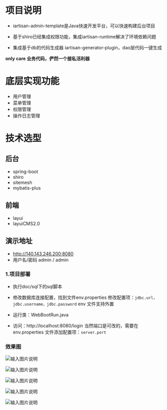 # 项目说明
- iartisan-admin-template是Java快速开发平台，可以快速构建后台项目

- 基于shiro已经集成权限功能，集成iartisan-runtime解决了环境依赖问题

- 集成基于db的代码生成器 iartisan-generator-plugin，dao层代码一键生成

**only care 业务代码，俨然一个接私活利器**

# 底层实现功能
- 用户管理
- 菜单管理
- 权限管理
- 操作日志管理

 
# 技术选型
## 后台
- spring-boot
- shiro
- sitemesh
- mybatis-plus

## 前端
- layui
- layuiCMS2.0 

## 演示地址
- http://140.143.246.200:8080
- 用户名/密码  admin  /  admin

### 1.项目部署

- 执行doc/sql下的sql脚本

- 修改数据库连接配置，找到文件env.properties 
  修改配置项：`jdbc.url，jdbc.username，jdbc.password` env 文件支持外置

- 运行类：WebBootRun.java

- 访问：http://localhost:8080/login 当然端口是可改的，需要在env.properties
  文件添加配置项：`server.port`

### 效果图
![输入图片说明](https://gitee.com/uploads/images/2018/0417/160151_a92b142e_639234.png "image.png")

![输入图片说明](https://gitee.com/uploads/images/2018/0417/160336_02b3aab2_639234.png "image2.png")

![输入图片说明](https://gitee.com/uploads/images/2018/0417/160355_850ceadf_639234.png "image3.png")

![输入图片说明](https://gitee.com/uploads/images/2018/0417/160414_a92c8f64_639234.png "image4.png")

![输入图片说明](https://gitee.com/uploads/images/2018/0502/104128_53a1d51d_639234.jpeg "image.jpg")